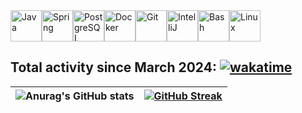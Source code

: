 <div style="display: flex; align-items: center;">
  <img src="https://cdn.jsdelivr.net/gh/devicons/devicon/icons/java/java-original.svg" height="50" alt="Java" />
  <img src="https://cdn.jsdelivr.net/gh/devicons/devicon/icons/spring/spring-original.svg" height="50" alt="Spring" />
  <img src="https://cdn.jsdelivr.net/gh/devicons/devicon/icons/postgresql/postgresql-original.svg" height="50" alt="PostgreSQL" />
  <img src="https://cdn.jsdelivr.net/gh/devicons/devicon/icons/docker/docker-original.svg" height="50" alt="Docker" />
  <img src="https://cdn.jsdelivr.net/gh/devicons/devicon/icons/git/git-original.svg" height="50" alt="Git" />
  <img src="https://cdn.jsdelivr.net/gh/devicons/devicon/icons/intellij/intellij-original.svg" height="50" alt="IntelliJ" />
  <img src="https://cdn.jsdelivr.net/gh/devicons/devicon/icons/bash/bash-original.svg" height="50" alt="Bash" />
  <img src="https://cdn.jsdelivr.net/gh/devicons/devicon/icons/linux/linux-original.svg" height="50" alt="Linux" />
</div>

## Total activity since March 2024: [![wakatime](https://wakatime.com/badge/user/018e6ce4-b425-4b7b-83bc-a995da80d1aa.svg)](https://wakatime.com/@018e6ce4-b425-4b7b-83bc-a995da80d1aa)

| ![Anurag's GitHub stats](https://github-readme-stats.vercel.app/api?username=RaketaBoom&show_icons=true&theme=github_dark_dimmed) | [![GitHub Streak](https://github-readme-streak-stats.herokuapp.com/?user=RaketaBoom&theme=github_dark_dimmed)](https://git.io/streak-stats) |
|:---:|:---:|
